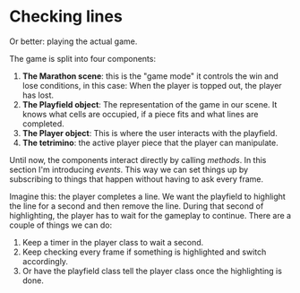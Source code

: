 # Checking lines
Or better: playing the actual game. 

The game is split into four components:
1. **The Marathon scene**: this is the "game mode" it controls the win and lose conditions, in this case: When the player is topped out, the player has lost.
2. **The Playfield object**: The representation of the game in our scene. It knows what cells are occupied, if a piece fits and what lines are completed.
3. **The Player object**: This is where the user interacts with the playfield.
4. **The tetrimino**: the active player piece that the player can manipulate.

Until now, the components interact directly by calling *methods*. In this section I'm introducing *events*. This way we can set things up by subscribing to things that happen without having to ask every frame.

Imagine this: the player completes a line. We want the playfield to highlight the line for a second and then remove the line. During that second of highlighting, the player has to wait for the gameplay to continue. There are a couple of things we can do:
1. Keep a timer in the player class to wait a second.
2. Keep checking every frame if something is highlighted and switch accordingly.
3. Or have the playfield class tell the player class once the highlighting is done.   